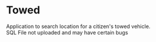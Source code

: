 # Towed
Application to search location for a citizen's towed vehicle.  
SQL File not uploaded and may have certain bugs
